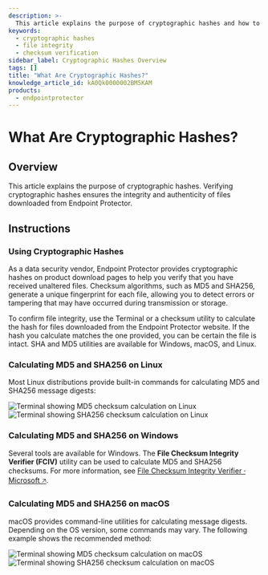 ```yaml
---
description: >-
  This article explains the purpose of cryptographic hashes and how to verify the integrity and authenticity of files downloaded from Endpoint Protector.
keywords:
  - cryptographic hashes
  - file integrity
  - checksum verification
sidebar_label: Cryptographic Hashes Overview
tags: []
title: "What Are Cryptographic Hashes?"
knowledge_article_id: kA0Qk0000002BM5KAM
products:
  - endpointprotector
---
```


# What Are Cryptographic Hashes?

## Overview

This article explains the purpose of cryptographic hashes. Verifying cryptographic hashes ensures the integrity and authenticity of files downloaded from Endpoint Protector.

## Instructions

### Using Cryptographic Hashes

As a data security vendor, Endpoint Protector provides cryptographic hashes on product download pages to help you verify that you have received unaltered files. Checksum algorithms, such as MD5 and SHA256, generate a unique fingerprint for each file, allowing you to detect errors or tampering that may have occurred during transmission or storage.

To confirm file integrity, use the Terminal or a checksum utility to calculate the hash for files downloaded from the Endpoint Protector website. If the hash you calculate matches the one provided, you can be certain the file is intact. SHA and MD5 utilities are available for Windows, macOS, and Linux.

### Calculating MD5 and SHA256 on Linux

Most Linux distributions provide built-in commands for calculating MD5 and SHA256 message digests:

![Terminal showing MD5 checksum calculation on Linux](https://www.endpointprotector.com/images/img/support/calculate-md5-linux.png) ![Terminal showing SHA256 checksum calculation on Linux](https://www.endpointprotector.com/images/img/support/calculate-sha256-linux.png)

### Calculating MD5 and SHA256 on Windows

Several tools are available for Windows. The **File Checksum Integrity Verifier (FCIV)** utility can be used to calculate MD5 and SHA256 checksums. For more information, see [File Checksum Integrity Verifier ⸱ Microsoft 🡥](https://support.microsoft.com/en-us/kb/841290).

### Calculating MD5 and SHA256 on macOS

macOS provides command-line utilities for calculating message digests. Depending on the OS version, some commands may vary. The following example shows the recommended method:

![Terminal showing MD5 checksum calculation on macOS](https://www.endpointprotector.com/images/img/support/calculate-md5-mac.png) ![Terminal showing SHA256 checksum calculation on macOS](https://www.endpointprotector.com/images/img/support/calculate-sha256-mac.png)